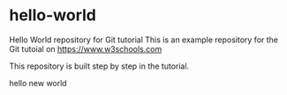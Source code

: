 # hello-world
Hello World repository for Git tutorial
This is an example repository for the Git tutoial on https://www.w3schools.com

This repository is built step by step in the tutorial.

hello new world
